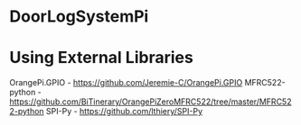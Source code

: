 # DoorLogSystemPi

# Using External Libraries
OrangePi.GPIO - https://github.com/Jeremie-C/OrangePi.GPIO
MFRC522-python - https://github.com/BiTinerary/OrangePiZeroMFRC522/tree/master/MFRC522-python
SPI-Py - https://github.com/lthiery/SPI-Py